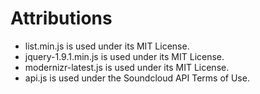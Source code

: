 Attributions
============

 * list.min.js is used under its MIT License.
 * jquery-1.9.1.min.js is used under its MIT License.
 * modernizr-latest.js is used under its MIT License.
 * api.js is used under the Soundcloud API Terms of Use.
